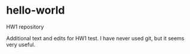 # hello-world
HW1 repository 

Additional text and edits for HW1 test. I have never used git, but it seems very useful.  

